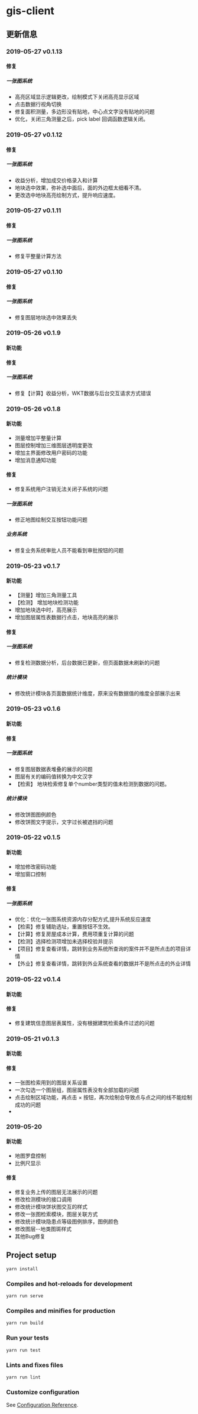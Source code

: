 # gis-client

## 更新信息

### 2019-05-27 v0.1.13
#### 修复
##### 一张图系统
  * 高亮区域显示逻辑更改，绘制模式下关闭高亮显示区域
  * 点击数据行视角切换
  * 修复面积测量，多边形没有贴地，中心点文字没有贴地的问题
  * 优化，关闭三角测量之后，pick label 回调函数逻辑关闭。

### 2019-05-27 v0.1.12
#### 修复
##### 一张图系统
  * 收益分析，增加成交价格录入和计算
  * 地块选中效果，弥补选中面后，面的外边框太细看不清。
  * 更改选中地块高亮绘制方式，提升响应速度。


### 2019-05-27 v0.1.11
#### 修复
##### 一张图系统
  * 修复平整量计算方法

### 2019-05-27 v0.1.10
#### 修复
##### 一张图系统
  * 修复图层地块选中效果丢失


### 2019-05-26 v0.1.9
#### 新功能
#### 修复
##### 一张图系统
  * 修复【计算】收益分析，WKT数据与后台交互请求方式错误


### 2019-05-26 v0.1.8
#### 新功能
  *  测量增加平整量计算
  *  图层控制增加三维图层透明度更改
  *  增加主界面修改用户密码的功能
  *  增加消息通知功能
#### 修复
  * 修复系统用户注销无法关闭子系统的问题
##### 一张图系统
  * 修正地图绘制交互按钮功能问题
##### 业务系统
  * 修复业务系统审批人员不能看到审批按钮的问题



### 2019-05-23 v0.1.7
#### 新功能
  * 【测量】增加三角测量工具
  * 【检测】 增加地块检测功能
  * 增加地块选中时，高亮展示
  * 增加图层属性表数据行点击，地块高亮的展示
#### 修复
##### 一张图系统
  * 修复检测数据分析，后台数据已更新，但页面数据未刷新的问题
  
##### 统计模块
  * 修改统计模块各页面数据统计维度，原来没有数据值的维度全部展示出来

### 2019-05-23 v0.1.6
#### 新功能
  
#### 修复
##### 一张图系统
  * 修复图层数据表堆叠的展示的问题
  * 图层有关的编码值转换为中文汉字
  * 【检索】 地块检索修复单个number类型的值未检测到数据的问题。
##### 统计模块
  * 修改饼图图例颜色
  * 修改饼图文字提示，文字过长被遮挡的问题



### 2019-05-22 v0.1.5
#### 新功能
  * 增加修改密码功能
  * 增加窗口控制
#### 修复
##### 一张图系统
  *  优化：优化一张图系统资源内存分配方式,提升系统反应速度
  * 【检索】修复辅助选址，重置按钮不生效。
  * 【计算】修复房屋成本计算，费用项重复计算的问题
  * 【检测】选择检测项增加未选择校验并提示
  * 【项目】修复查看详情，跳转到业务系统所查询的案件并不是所点击的项目详情
  * 【外业】修复查看详情，跳转到外业系统查看的数据并不是所点击的外业详情

### 2019-05-22 v0.1.4
#### 新功能

#### 修复
  * 修复建筑信息图层表属性，没有根据建筑检索条件过滤的问题

### 2019-05-21 v0.1.3
#### 新功能

#### 修复
  * 一张图检索用到的图层关系设置
  * 一次勾选一个图层组，图层属性表没有全部加载的问题
  * 点击绘制区域功能，再点击 × 按钮，再次绘制会导致点与点之间的线不能绘制成功的问题
  * 

### 2019-05-20
#### 新功能
  * 地图罗盘控制
  * 比例尺显示
#### 修复
  * 修复业务上传的图层无法展示的问题
  * 修改检测模块的接口调用
  * 修改统计模块饼状图交互的样式
  * 修改一张图检索模块，图层关联方式
  * 修改统计模块隐患点等级图例排序，图例颜色
  * 修改图层--地类图斑样式
  * 其他Bug修复


## Project setup
```
yarn install
```

### Compiles and hot-reloads for development
```
yarn run serve
```

### Compiles and minifies for production
```
yarn run build
```

### Run your tests
```
yarn run test
```

### Lints and fixes files
```
yarn run lint
```

### Customize configuration
See [Configuration Reference](https://cli.vuejs.org/config/).
